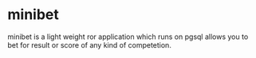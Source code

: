 
# minibet

minibet is a light weight ror application which runs on pgsql allows you to bet for result or score of any kind of competetion.
